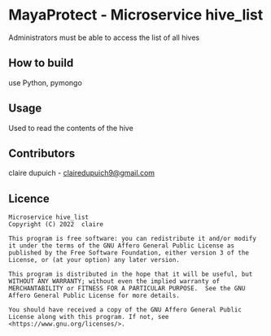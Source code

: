 # MayaProtect - Microservice hive_list

<Microservice description>
Administrators must be able to access the list of all hives

## How to build
use Python, pymongo
## Usage
Used to read the contents of the hive

## Contributors
claire dupuich - clairedupuich9@gmail.com

## Licence

```plaintext
Microservice hive_list
Copyright (C) 2022  claire

This program is free software: you can redistribute it and/or modify it under the terms of the GNU Affero General Public License as published by the Free Software Foundation, either version 3 of the License, or (at your option) any later version.

This program is distributed in the hope that it will be useful, but WITHOUT ANY WARRANTY; without even the implied warranty of MERCHANTABILITY or FITNESS FOR A PARTICULAR PURPOSE.  See the GNU Affero General Public License for more details.

You should have received a copy of the GNU Affero General Public License along with this program. If not, see <https://www.gnu.org/licenses/>.
```
